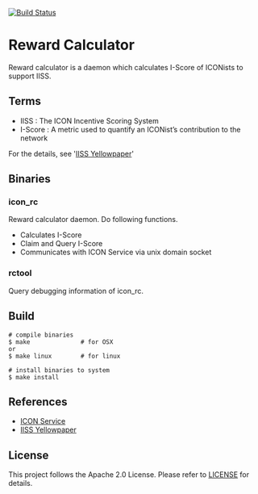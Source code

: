 [![Build Status](https://travis-ci.org/icon-project/rewardcalculator.svg?branch=master)](https://travis-ci.org/icon-project/rewardcalculator)
# Reward Calculator

Reward calculator is a daemon which calculates I-Score of ICONists to support IISS.

## Terms
* IISS : The ICON Incentive Scoring System
* I-Score : A metric used to quantify an ICONist’s contribution to the network

For the details, see '[IISS Yellowpaper](https://icon.foundation/download/IISS_Paper_v2.0_EN.pdf)'

## Binaries

### icon_rc
Reward calculator daemon. Do following functions.
* Calculates I-Score
* Claim and Query I-Score
* Communicates with ICON Service via unix domain socket

### rctool
Query debugging information of icon_rc.

## Build
```
# compile binaries
$ make              # for OSX
or
$ make linux        # for linux

# install binaries to system
$ make install
```

## References
 - [ICON Service](https://github.com/icon-project/icon-service)
 - [IISS Yellowpaper](https://icon.foundation/download/IISS_Paper_v2.0_EN.pdf)

## License

This project follows the Apache 2.0 License. Please refer to [LICENSE](https://www.apache.org/licenses/LICENSE-2.0) for details.
